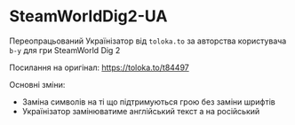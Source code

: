 # SteamWorldDig2-UA
Переопрацьований Українізатор від `toloka.to` за авторства користувача `b-y` для гри SteamWorld Dig 2

Посилання на оригінал: https://toloka.to/t84497

Основні зміни:
* Заміна символів на ті що підтримуються грою без заміни шрифтів
* Українізатор замінюватиме англійський текст а на російський
